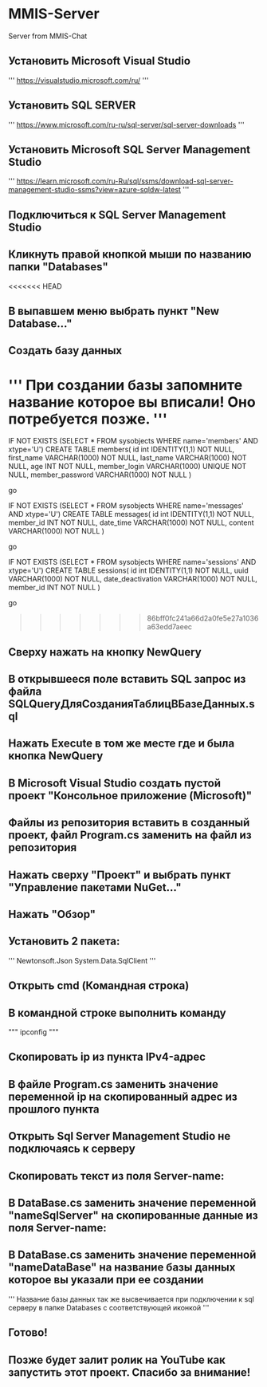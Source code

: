 # MMIS-Server
Server from MMIS-Chat

## Установить Microsoft Visual Studio
'''
https://visualstudio.microsoft.com/ru/
'''

## Установить SQL SERVER

'''
https://www.microsoft.com/ru-ru/sql-server/sql-server-downloads
'''

## Установить Microsoft SQL Server Management Studio

'''
https://learn.microsoft.com/ru-Ru/sql/ssms/download-sql-server-management-studio-ssms?view=azure-sqldw-latest
'''

## Подключиться к SQL Server Management Studio

## Кликнуть правой кнопкой мыши по названию папки "Databases"

<<<<<<< HEAD
## В выпавшем меню выбрать пункт "New Database..."

## Cоздать базу данных

'''
При создании базы запомните название которое вы вписали!
Оно потребуется позже.
'''
=======
IF NOT EXISTS (SELECT * FROM sysobjects WHERE name='members' AND xtype='U') CREATE TABLE members( id int IDENTITY(1,1) NOT NULL, first_name VARCHAR(1000) NOT NULL, last_name VARCHAR(1000) NOT NULL, age INT NOT NULL, member_login VARCHAR(1000) UNIQUE NOT NULL, member_password VARCHAR(1000) NOT NULL ) 

go

IF NOT EXISTS (SELECT * FROM sysobjects WHERE name='messages' AND xtype='U') CREATE TABLE messages( id int IDENTITY(1,1) NOT NULL, member_id INT NOT NULL, date_time VARCHAR(1000) NOT NULL, content VARCHAR(1000) NOT NULL )

go

IF NOT EXISTS (SELECT * FROM sysobjects WHERE name='sessions' AND xtype='U') CREATE TABLE sessions( id int IDENTITY(1,1) NOT NULL, uuid VARCHAR(1000) NOT NULL, date_deactivation VARCHAR(1000) NOT NULL, member_id INT NOT NULL )

go
>>>>>>> 86bff0fc241a66d2a0fe5e27a1036a63edd7aeec

## Сверху нажать на кнопку NewQuery

## В открывшееся поле вставить SQL запрос из файла SQLQueryДляСозданияТаблицВБазеДанных.sql

## Нажать Execute в том же месте где и была кнопка NewQuery

## В Microsoft Visual Studio создать пустой проект "Консольное приложение (Microsoft)"

## Файлы из репозитория вставить в созданный проект, файл Program.cs заменить на файл из репозитория

## Нажать сверху "Проект" и выбрать пункт "Управление пакетами NuGet..."

## Нажать "Обзор"

## Установить 2 пакета:

'''
Newtonsoft.Json
System.Data.SqlClient
'''

## Открыть cmd (Командная строка)

## В командной строке выполнить команду

"""
ipconfig
"""

## Скопировать ip из пункта IPv4-адрес 

## В файле Program.cs заменить значение переменной ip на скопированный адрес из прошлого пункта

## Открыть Sql Server Management Studio не подключаясь к серверу

## Скопировать текст из поля Server-name:

## В DataBase.cs заменить значение переменной "nameSqlServer" на скопированные данные из поля Server-name:

## В DataBase.cs заменить значение переменной "nameDataBase" на название базы данных которое вы указали при ее создании

'''
Название базы данных так же высвечивается при подключении к sql серверу в папке Databases с соответствующей иконкой
'''

## Готово!

## Позже будет залит ролик на YouTube как запустить этот проект. Спасибо за внимание!

